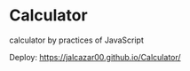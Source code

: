 # Calculator
calculator by practices of JavaScript

Deploy: https://jalcazar00.github.io/Calculator/
